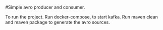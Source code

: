 #Simple avro producer and consumer.

To run the project.
Run docker-compose, to start kafka.
Run maven clean and maven package to generate the avro sources.